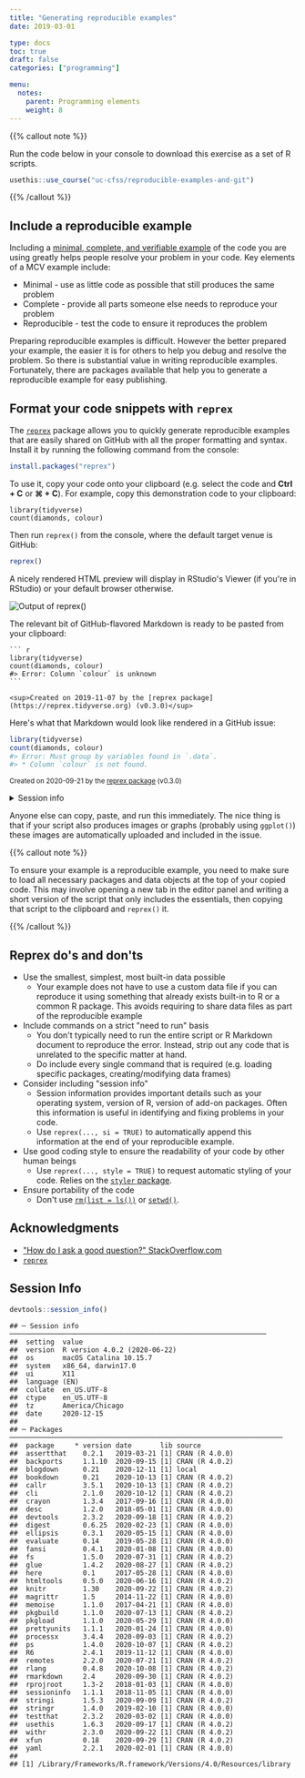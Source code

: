 ```yaml
---
title: "Generating reproducible examples"
date: 2019-03-01

type: docs
toc: true
draft: false
categories: ["programming"]

menu:
  notes:
    parent: Programming elements
    weight: 8
---
```




{{% callout note %}}

Run the code below in your console to download this exercise as a set of R scripts.

```r
usethis::use_course("uc-cfss/reproducible-examples-and-git")
```

{{% /callout %}}

## Include a reproducible example

Including a [minimal, complete, and verifiable example](http://stackoverflow.com/help/mcve) of the code you are using greatly helps people resolve your problem in your code. Key elements of a MCV example include:

* Minimal - use as little code as possible that still produces the same problem
* Complete - provide all parts someone else needs to reproduce your problem
* Reproducible - test the code to ensure it reproduces the problem

Preparing reproducible examples is difficult. However the better prepared your example, the easier it is for others to help you debug and resolve the problem. So there is substantial value in writing reproducible examples. Fortunately, there are packages available that help you to generate a reproducible example for easy publishing.

## Format your code snippets with `reprex`

The [`reprex`](http://reprex.tidyverse.org/) package allows you to quickly generate reproducible examples that are easily shared on GitHub with all the proper formatting and syntax. Install it by running the following command from the console:

```r
install.packages("reprex")
```

To use it, copy your code onto your clipboard (e.g. select the code and **Ctrl + C** or **⌘ + C**). For example, copy this demonstration code to your clipboard:






```
library(tidyverse)
count(diamonds, colour)
```

Then run `reprex()` from the console, where the default target venue is GitHub:


```r
reprex()
```

A nicely rendered HTML preview will display in RStudio's Viewer (if you're in RStudio) or your default browser otherwise.

![Output of `reprex()`](/img/reprex-output.png)

The relevant bit of GitHub-flavored Markdown is ready to be pasted from your clipboard:


````
``` r
library(tidyverse)
count(diamonds, colour)
#> Error: Column `colour` is unknown
```

<sup>Created on 2019-11-07 by the [reprex package](https://reprex.tidyverse.org) (v0.3.0)</sup>
````

Here's what that Markdown would look like rendered in a GitHub issue:


``` r
library(tidyverse)
count(diamonds, colour)
#> Error: Must group by variables found in `.data`.
#> * Column `colour` is not found.
```

<sup>Created on 2020-09-21 by the [reprex package](https://reprex.tidyverse.org) (v0.3.0)</sup>

<details>

<summary>Session info</summary>

``` r
devtools::session_info()
#> ─ Session info ───────────────────────────────────────────────────────────────
#>  setting  value                       
#>  version  R version 4.0.2 (2020-06-22)
#>  os       macOS Catalina 10.15.6      
#>  system   x86_64, darwin17.0          
#>  ui       X11                         
#>  language (EN)                        
#>  collate  en_US.UTF-8                 
#>  ctype    en_US.UTF-8                 
#>  tz       America/Chicago             
#>  date     2020-09-21                  
#> 
#> ─ Packages ───────────────────────────────────────────────────────────────────
#>  package     * version date       lib source        
#>  assertthat    0.2.1   2019-03-21 [1] CRAN (R 4.0.0)
#>  backports     1.1.7   2020-05-13 [1] CRAN (R 4.0.0)
#>  blob          1.2.1   2020-01-20 [1] CRAN (R 4.0.0)
#>  broom         0.5.6   2020-04-20 [1] CRAN (R 4.0.0)
#>  callr         3.4.3   2020-03-28 [1] CRAN (R 4.0.0)
#>  cellranger    1.1.0   2016-07-27 [1] CRAN (R 4.0.0)
#>  cli           2.0.2   2020-02-28 [1] CRAN (R 4.0.0)
#>  colorspace    1.4-1   2019-03-18 [1] CRAN (R 4.0.0)
#>  crayon        1.3.4   2017-09-16 [1] CRAN (R 4.0.0)
#>  DBI           1.1.0   2019-12-15 [1] CRAN (R 4.0.0)
#>  dbplyr        1.4.4   2020-05-27 [1] CRAN (R 4.0.0)
#>  desc          1.2.0   2018-05-01 [1] CRAN (R 4.0.0)
#>  devtools      2.3.0   2020-04-10 [1] CRAN (R 4.0.0)
#>  digest        0.6.25  2020-02-23 [1] CRAN (R 4.0.0)
#>  dplyr       * 1.0.0   2020-05-29 [1] CRAN (R 4.0.0)
#>  ellipsis      0.3.1   2020-05-15 [1] CRAN (R 4.0.0)
#>  evaluate      0.14    2019-05-28 [1] CRAN (R 4.0.0)
#>  fansi         0.4.1   2020-01-08 [1] CRAN (R 4.0.0)
#>  forcats     * 0.5.0   2020-03-01 [1] CRAN (R 4.0.0)
#>  fs            1.4.1   2020-04-04 [1] CRAN (R 4.0.0)
#>  generics      0.0.2   2018-11-29 [1] CRAN (R 4.0.0)
#>  ggplot2     * 3.3.1   2020-05-28 [1] CRAN (R 4.0.0)
#>  glue          1.4.1   2020-05-13 [1] CRAN (R 4.0.0)
#>  gtable        0.3.0   2019-03-25 [1] CRAN (R 4.0.0)
#>  haven         2.3.1   2020-06-01 [1] CRAN (R 4.0.0)
#>  highr         0.8     2019-03-20 [1] CRAN (R 4.0.0)
#>  hms           0.5.3   2020-01-08 [1] CRAN (R 4.0.0)
#>  htmltools     0.4.0   2019-10-04 [1] CRAN (R 4.0.0)
#>  httr          1.4.1   2019-08-05 [1] CRAN (R 4.0.0)
#>  jsonlite      1.7.0   2020-06-25 [1] CRAN (R 4.0.2)
#>  knitr         1.29    2020-06-23 [1] CRAN (R 4.0.1)
#>  lattice       0.20-41 2020-04-02 [1] CRAN (R 4.0.2)
#>  lifecycle     0.2.0   2020-03-06 [1] CRAN (R 4.0.0)
#>  lubridate     1.7.8   2020-04-06 [1] CRAN (R 4.0.0)
#>  magrittr      1.5     2014-11-22 [1] CRAN (R 4.0.0)
#>  memoise       1.1.0   2017-04-21 [1] CRAN (R 4.0.0)
#>  modelr        0.1.8   2020-05-19 [1] CRAN (R 4.0.0)
#>  munsell       0.5.0   2018-06-12 [1] CRAN (R 4.0.0)
#>  nlme          3.1-148 2020-05-24 [1] CRAN (R 4.0.2)
#>  pillar        1.4.6   2020-07-10 [1] CRAN (R 4.0.1)
#>  pkgbuild      1.0.8   2020-05-07 [1] CRAN (R 4.0.0)
#>  pkgconfig     2.0.3   2019-09-22 [1] CRAN (R 4.0.0)
#>  pkgload       1.1.0   2020-05-29 [1] CRAN (R 4.0.0)
#>  prettyunits   1.1.1   2020-01-24 [1] CRAN (R 4.0.0)
#>  processx      3.4.2   2020-02-09 [1] CRAN (R 4.0.0)
#>  ps            1.3.3   2020-05-08 [1] CRAN (R 4.0.0)
#>  purrr       * 0.3.4   2020-04-17 [1] CRAN (R 4.0.0)
#>  R6            2.4.1   2019-11-12 [1] CRAN (R 4.0.0)
#>  Rcpp          1.0.5   2020-07-06 [1] CRAN (R 4.0.2)
#>  readr       * 1.3.1   2018-12-21 [1] CRAN (R 4.0.0)
#>  readxl        1.3.1   2019-03-13 [1] CRAN (R 4.0.0)
#>  remotes       2.1.1   2020-02-15 [1] CRAN (R 4.0.0)
#>  reprex        0.3.0   2019-05-16 [1] CRAN (R 4.0.0)
#>  rlang         0.4.6   2020-05-02 [1] CRAN (R 4.0.1)
#>  rmarkdown     2.3     2020-06-18 [1] CRAN (R 4.0.2)
#>  rprojroot     1.3-2   2018-01-03 [1] CRAN (R 4.0.0)
#>  rvest         0.3.5   2019-11-08 [1] CRAN (R 4.0.0)
#>  scales        1.1.1   2020-05-11 [1] CRAN (R 4.0.0)
#>  sessioninfo   1.1.1   2018-11-05 [1] CRAN (R 4.0.0)
#>  stringi       1.4.6   2020-02-17 [1] CRAN (R 4.0.0)
#>  stringr     * 1.4.0   2019-02-10 [1] CRAN (R 4.0.0)
#>  testthat      2.3.2   2020-03-02 [1] CRAN (R 4.0.0)
#>  tibble      * 3.0.3   2020-07-10 [1] CRAN (R 4.0.1)
#>  tidyr       * 1.1.0   2020-05-20 [1] CRAN (R 4.0.0)
#>  tidyselect    1.1.0   2020-05-11 [1] CRAN (R 4.0.0)
#>  tidyverse   * 1.3.0   2019-11-21 [1] CRAN (R 4.0.0)
#>  usethis       1.6.1   2020-04-29 [1] CRAN (R 4.0.0)
#>  vctrs         0.3.1   2020-06-05 [1] CRAN (R 4.0.1)
#>  withr         2.2.0   2020-04-20 [1] CRAN (R 4.0.0)
#>  xfun          0.15    2020-06-21 [1] CRAN (R 4.0.1)
#>  xml2          1.3.2   2020-04-23 [1] CRAN (R 4.0.0)
#>  yaml          2.2.1   2020-02-01 [1] CRAN (R 4.0.0)
#> 
#> [1] /Library/Frameworks/R.framework/Versions/4.0/Resources/library
```

</details>

Anyone else can copy, paste, and run this immediately. The nice thing is that if your script also produces images or graphs (probably using `ggplot()`) these images are automatically uploaded and included in the issue.

{{% callout note %}}

To ensure your example is a reproducible example, you need to make sure to load all necessary packages and data objects at the top of your copied code. This may involve opening a new tab in the editor panel and writing a short version of the script that only includes the essentials, then copying that script to the clipboard and `reprex()` it.

{{% /callout %}}



## Reprex do's and don'ts

* Use the smallest, simplest, most built-in data possible
    * Your example does not have to use a custom data file if you can reproduce it using something that already exists built-in to R or a common R package. This avoids requiring to share data files as part of the reproducible example
* Include commands on a strict "need to run" basis
    * You don't typically need to run the entire script or R Markdown document to reproduce the error. Instead, strip out any code that is unrelated to the specific matter at hand.
    * Do include every single command that is required (e.g. loading specific packages, creating/modifying data frames)
* Consider including "session info"
    * Session information provides important details such as your operating system, version of R, version of add-on packages. Often this information is useful in identifying and fixing problems in your code.
    * Use `reprex(..., si = TRUE)` to automatically append this information at the end of your reproducible example.
* Use good coding style to ensure the readability of your code by other human beings
    * Use `reprex(..., style = TRUE)` to request automatic styling of your code. Relies on the [`styler` package](/notes/style-guide/#styler).
* Ensure portability of the code
    * Don't use [`rm(list = ls())`](/notes/saving-source/#what-s-wrong-with-rm-list-ls) or [`setwd()`](/notes/project-oriented-workflow/#we-need-to-talk-about-setwd-path-that-only-works-on-my-machine).

## Acknowledgments

* ["How do I ask a good question?" StackOverflow.com](http://stackoverflow.com/help/how-to-ask)
* [`reprex`](https://reprex.tidyverse.org/index.html)

## Session Info



```r
devtools::session_info()
```

```
## ─ Session info ───────────────────────────────────────────────────────────────
##  setting  value                       
##  version  R version 4.0.2 (2020-06-22)
##  os       macOS Catalina 10.15.7      
##  system   x86_64, darwin17.0          
##  ui       X11                         
##  language (EN)                        
##  collate  en_US.UTF-8                 
##  ctype    en_US.UTF-8                 
##  tz       America/Chicago             
##  date     2020-12-15                  
## 
## ─ Packages ───────────────────────────────────────────────────────────────────
##  package     * version date       lib source        
##  assertthat    0.2.1   2019-03-21 [1] CRAN (R 4.0.0)
##  backports     1.1.10  2020-09-15 [1] CRAN (R 4.0.2)
##  blogdown      0.21    2020-12-11 [1] local         
##  bookdown      0.21    2020-10-13 [1] CRAN (R 4.0.2)
##  callr         3.5.1   2020-10-13 [1] CRAN (R 4.0.2)
##  cli           2.1.0   2020-10-12 [1] CRAN (R 4.0.2)
##  crayon        1.3.4   2017-09-16 [1] CRAN (R 4.0.0)
##  desc          1.2.0   2018-05-01 [1] CRAN (R 4.0.0)
##  devtools      2.3.2   2020-09-18 [1] CRAN (R 4.0.2)
##  digest        0.6.25  2020-02-23 [1] CRAN (R 4.0.0)
##  ellipsis      0.3.1   2020-05-15 [1] CRAN (R 4.0.0)
##  evaluate      0.14    2019-05-28 [1] CRAN (R 4.0.0)
##  fansi         0.4.1   2020-01-08 [1] CRAN (R 4.0.0)
##  fs            1.5.0   2020-07-31 [1] CRAN (R 4.0.2)
##  glue          1.4.2   2020-08-27 [1] CRAN (R 4.0.2)
##  here          0.1     2017-05-28 [1] CRAN (R 4.0.0)
##  htmltools     0.5.0   2020-06-16 [1] CRAN (R 4.0.2)
##  knitr         1.30    2020-09-22 [1] CRAN (R 4.0.2)
##  magrittr      1.5     2014-11-22 [1] CRAN (R 4.0.0)
##  memoise       1.1.0   2017-04-21 [1] CRAN (R 4.0.0)
##  pkgbuild      1.1.0   2020-07-13 [1] CRAN (R 4.0.2)
##  pkgload       1.1.0   2020-05-29 [1] CRAN (R 4.0.0)
##  prettyunits   1.1.1   2020-01-24 [1] CRAN (R 4.0.0)
##  processx      3.4.4   2020-09-03 [1] CRAN (R 4.0.2)
##  ps            1.4.0   2020-10-07 [1] CRAN (R 4.0.2)
##  R6            2.4.1   2019-11-12 [1] CRAN (R 4.0.0)
##  remotes       2.2.0   2020-07-21 [1] CRAN (R 4.0.2)
##  rlang         0.4.8   2020-10-08 [1] CRAN (R 4.0.2)
##  rmarkdown     2.4     2020-09-30 [1] CRAN (R 4.0.2)
##  rprojroot     1.3-2   2018-01-03 [1] CRAN (R 4.0.0)
##  sessioninfo   1.1.1   2018-11-05 [1] CRAN (R 4.0.0)
##  stringi       1.5.3   2020-09-09 [1] CRAN (R 4.0.2)
##  stringr       1.4.0   2019-02-10 [1] CRAN (R 4.0.0)
##  testthat      2.3.2   2020-03-02 [1] CRAN (R 4.0.0)
##  usethis       1.6.3   2020-09-17 [1] CRAN (R 4.0.2)
##  withr         2.3.0   2020-09-22 [1] CRAN (R 4.0.2)
##  xfun          0.18    2020-09-29 [1] CRAN (R 4.0.2)
##  yaml          2.2.1   2020-02-01 [1] CRAN (R 4.0.0)
## 
## [1] /Library/Frameworks/R.framework/Versions/4.0/Resources/library
```
